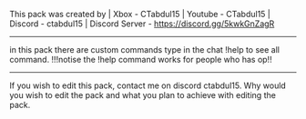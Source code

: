 This pack was created by
| Xbox - CTabdul15
| Youtube - CTabdul15
| Discord - ctabdul15
| Discord Server - https://discord.gg/5kwkGnZagR

----------------------------------------------------------------------------------------------------------------------------------------------------------------

in this pack there are custom commands type in the chat !help to see all command.
!!!notise the !help command works for people who has op!!

----------------------------------------------------------------------------------------------------------------------------------------------------------------

If you wish to edit this pack, contact me on discord ctabdul15. Why would you wish to edit the pack and what you plan to achieve with editing the pack.

